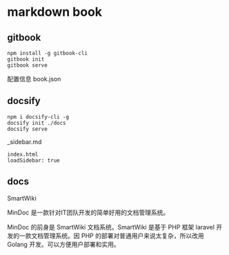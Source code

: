 # markdown book

## gitbook
```
npm install -g gitbook-cli
gitbook init
gitbook serve
```

配置信息 book.json

## docsify
```
npm i docsify-cli -g
docsify init ./docs
docsify serve
```

_sidebar.md
```
index.html
loadSidebar: true
```

## docs
SmartWiki

MinDoc 是一款针对IT团队开发的简单好用的文档管理系统。

MinDoc 的前身是 SmartWiki 文档系统。SmartWiki 是基于 PHP 框架 laravel 开发的一款文档管理系统。因 PHP 的部署对普通用户来说太复杂，所以改用 Golang 开发。可以方便用户部署和实用。